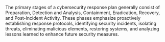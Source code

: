 
  The primary stages of a cybersecurity response plan generally consist of Preparation, Detection and Analysis, Containment, Eradication, Recovery, and Post-Incident Activity. These phases emphasize proactively establishing response protocols, identifying security incidents, isolating threats, eliminating malicious elements, restoring systems, and analyzing lessons learned to enhance future security measures.
